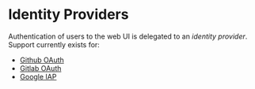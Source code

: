 # Identity Providers

Authentication of users to the web UI is delegated to an _identity provider_. Support currently exists for:

* [Github OAuth](/auth/providers/github)
* [Gitlab OAuth](/auth/providers/gitlab)
* [Google IAP](/auth/providers/iap)
